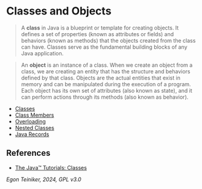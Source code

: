 # Classes and Objects


> A **class** in Java is a blueprint or template for creating objects. It defines 
> a set of properties (known as attributes or fields) and behaviors (known as methods) 
> that the objects created from the class can have. 
> Classes serve as the fundamental building blocks of any Java application.


> An **object** is an instance of a class. When we create an object from a class, 
> we are creating an entity that has the structure and behaviors defined by that class. 
> Objects are the actual entities that exist in memory and can be manipulated during 
> the execution of a program. Each object has its own set of attributes (also known as 
> state), and it can perform actions through its methods (also known as behavior).


* [Classes](class-members/)
* [Class Members](static-members/)
* [Overloading](overloading/)
* [Nested Classes](nested-classes/)
* [Java Records](records/)


## References
* [The Java™ Tutorials: Classes](https://docs.oracle.com/javase/tutorial/java/javaOO/classes.html)

*Egon Teiniker, 2024, GPL v3.0*
